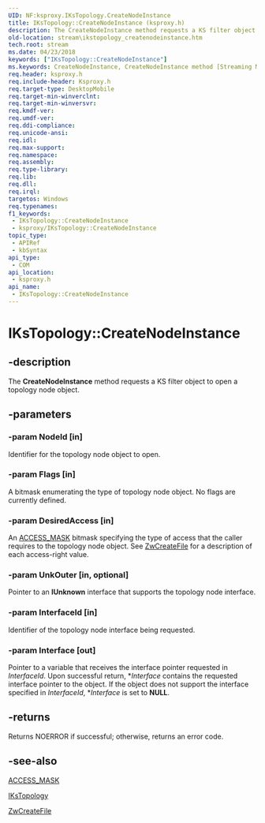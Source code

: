 ```yaml
---
UID: NF:ksproxy.IKsTopology.CreateNodeInstance
title: IKsTopology::CreateNodeInstance (ksproxy.h)
description: The CreateNodeInstance method requests a KS filter object to open a topology node object.
old-location: stream\ikstopology_createnodeinstance.htm
tech.root: stream
ms.date: 04/23/2018
keywords: ["IKsTopology::CreateNodeInstance"]
ms.keywords: CreateNodeInstance, CreateNodeInstance method [Streaming Media Devices], CreateNodeInstance method [Streaming Media Devices],IKsTopology interface, IKsTopology interface [Streaming Media Devices],CreateNodeInstance method, IKsTopology.CreateNodeInstance, IKsTopology::CreateNodeInstance, ksproxy/IKsTopology::CreateNodeInstance, ksproxy_91ff533c-4aa9-43db-9165-1c0c6f395393.xml, stream.ikstopology_createnodeinstance
req.header: ksproxy.h
req.include-header: Ksproxy.h
req.target-type: DesktopMobile
req.target-min-winverclnt: 
req.target-min-winversvr: 
req.kmdf-ver: 
req.umdf-ver: 
req.ddi-compliance: 
req.unicode-ansi: 
req.idl: 
req.max-support: 
req.namespace: 
req.assembly: 
req.type-library: 
req.lib: 
req.dll: 
req.irql: 
targetos: Windows
req.typenames: 
f1_keywords:
 - IKsTopology::CreateNodeInstance
 - ksproxy/IKsTopology::CreateNodeInstance
topic_type:
 - APIRef
 - kbSyntax
api_type:
 - COM
api_location:
 - ksproxy.h
api_name:
 - IKsTopology::CreateNodeInstance
---
```


# IKsTopology::CreateNodeInstance


## -description

The <b>CreateNodeInstance</b> method requests a KS filter object to open a topology node object.

## -parameters

### -param NodeId [in]


Identifier for the topology node object to open.

### -param Flags [in]


A bitmask enumerating the type of topology node object. No flags are currently defined.

### -param DesiredAccess [in]


An <a href="/windows-hardware/drivers/kernel/access-mask">ACCESS_MASK</a> bitmask specifying the type of access that the caller requires to the topology node object. See <a href="/windows-hardware/drivers/ddi/ntifs/nf-ntifs-ntcreatefile">ZwCreateFile</a> for a description of each access-right value.

### -param UnkOuter [in, optional]


Pointer to an <b>IUnknown</b> interface that supports the topology node interface.

### -param InterfaceId [in]


Identifier of the topology node interface being requested.

### -param Interface [out]


Pointer to a variable that receives the interface pointer requested in <i>InterfaceId</i>. Upon successful return, **Interface* contains the requested interface pointer to the object. If the object does not support the interface specified in <i>InterfaceId</i>, **Interface* is set to <b>NULL</b>.

## -returns

Returns NOERROR if successful; otherwise, returns an error code.

## -see-also

<a href="/windows-hardware/drivers/kernel/access-mask">ACCESS_MASK</a>



<a href="/windows-hardware/drivers/ddi/ksproxy/nn-ksproxy-ikstopology">IKsTopology</a>



<a href="/windows-hardware/drivers/ddi/ntifs/nf-ntifs-ntcreatefile">ZwCreateFile</a>

